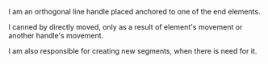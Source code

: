 I am an orthogonal line handle placed anchored to one of the end elements.

I canned by directly moved, only as a result of element's movement or another handle's movement.

I am also responsible for creating new segments, when there is need for it.
